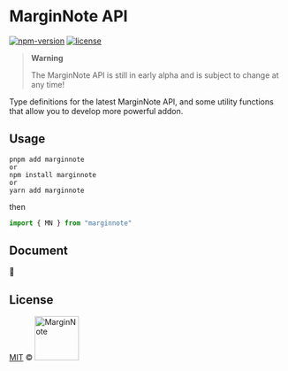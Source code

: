 # MarginNote API

<p>
  <a href="https://www.npmjs.com/package/marginnote"><img src="https://img.shields.io/npm/v/marginnote.svg" alt="npm-version"></a>
  <a href="https://github.com/marginnoteapp/marginnote-api/blob/main/LICENSE"><img src="https://img.shields.io/badge/license-MIT-green" alt="license"></a>
</p>

> **Warning**
>
> The MarginNote API is still in early alpha and is subject to change at any time!

Type definitions for the latest MarginNote API, and some utility functions that allow you to develop more powerful addon.

## Usage

```shell
pnpm add marginnote
or
npm install marginnote
or
yarn add marginnote
```

then

```ts
import { MN } from "marginnote"
```

## Document

🚧

## License

<a href="https://github.com/marginnoteapp/marginnote-api/blob/main/LICENSE">MIT</a> © <a href="https://github.com/marginnoteapp"><img src="https://testmnbbs.oss-cn-zhangjiakou.aliyuncs.com/pic/mn.png?x-oss-process=base_webp" alt="MarginNote" width="80"></a>
